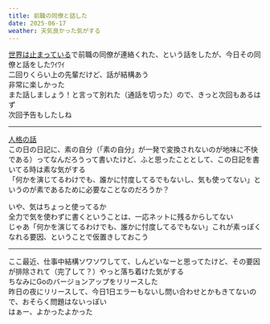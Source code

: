 ```yaml
---
title: 前職の同僚と話した
date: 2025-06-17
weather: 天気良かった気がする
---
```

[世界は止まっている](/diary/2025/06/09)で前職の同僚が連絡くれた、という話をしたが、今日その同僚と話をしたﾜｲﾜｲ  
二回りくらい上の先輩だけど、話が結構あう  
非常に楽しかった  
また話しましょう！と言って別れた（通話を切った）ので、きっと次回もあるはず  
次回予告もしたしね

---

[人格の話](/diary/2025/06/08)  
この日の日記に、素の自分（「素の自分」が一発で変換されないのが地味に不快である）ってなんだろうって書いたけど、ふと思ったこととして、この日記を書いてる時は素な気がする  
「何かを演じてるわけでも、誰かに忖度してるでもないし、気も使ってない」というのが素であるために必要なことなのだろうか？

いや、気はちょっと使ってるか  
全力で気を使わずに書くということは、一応ネットに残るからしてない  
じゃあ「何かを演じてるわけでも、誰かに忖度してるでもない」これが素っぽくなれる要因、ということで仮置きしておこう

---

ここ最近、仕事中結構ソワソワしてて、しんどいなーと思ってたけど、その要因が排除されて（完了して？）やっと落ち着けた気がする  
ちなみにGoのバージョンアップをリリースした  
昨日の夜にリリースして、今日1日エラーもないし問い合わせとかもきてないので、おそらく問題はないっぽい  
はぁー、よかったよかった
